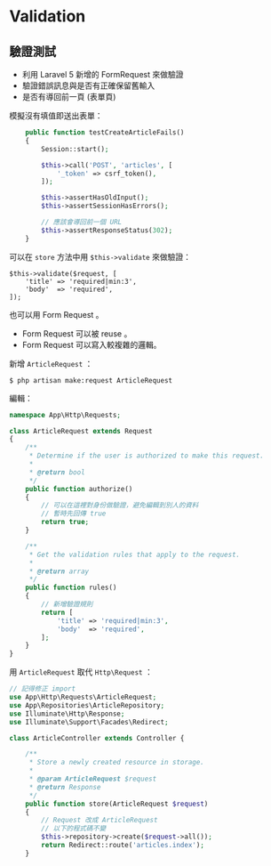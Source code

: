 # Validation

## 驗證測試

* 利用 Laravel 5 新增的 FormRequest 來做驗證
* 驗證錯誤訊息與是否有正確保留舊輸入
* 是否有導回前一頁 (表單頁)

模擬沒有填值即送出表單：

```php
    public function testCreateArticleFails()
    {
        Session::start();

        $this->call('POST', 'articles', [
            '_token' => csrf_token(),
        ]);

        $this->assertHasOldInput();
        $this->assertSessionHasErrors();

        // 應該會導回前一個 URL
        $this->assertResponseStatus(302);
    }
```

可以在 `store` 方法中用 `$this->validate` 來做驗證：

```
$this->validate($request, [
    'title' => 'required|min:3',
    'body'  => 'required',
]);
```

也可以用 Form Request 。

* Form Request 可以被 reuse 。
* Form Request 可以寫入較複雜的邏輯。

新增 `ArticleRequest` ：

```
$ php artisan make:request ArticleRequest
```

編輯：

```php
namespace App\Http\Requests;

class ArticleRequest extends Request
{
    /**
     * Determine if the user is authorized to make this request.
     *
     * @return bool
     */
    public function authorize()
    {
        // 可以在這裡對身份做驗證，避免編輯到別人的資料
        // 暫時先回傳 true
        return true;
    }

    /**
     * Get the validation rules that apply to the request.
     *
     * @return array
     */
    public function rules()
    {
        // 新增驗證規則
        return [
            'title' => 'required|min:3',
            'body'  => 'required',
        ];
    }
}
```

用 `ArticleRequest` 取代 `Http\Request` ：

```php
// 記得修正 import
use App\Http\Requests\ArticleRequest;
use App\Repositories\ArticleRepository;
use Illuminate\Http\Response;
use Illuminate\Support\Facades\Redirect;

class ArticleController extends Controller {

    /**
     * Store a newly created resource in storage.
     *
     * @param ArticleRequest $request
     * @return Response
     */
    public function store(ArticleRequest $request)
    {
        // Request 改成 ArticleRequest
        // 以下的程式碼不變
        $this->repository->create($request->all());
        return Redirect::route('articles.index');
    }
```
